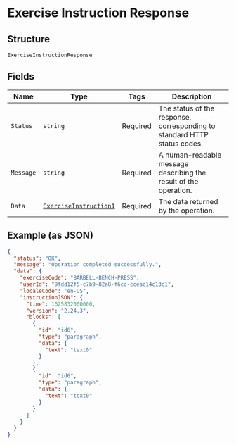 
# Exercise Instruction Response

## Structure

`ExerciseInstructionResponse`

## Fields

| Name | Type | Tags | Description |
|  --- | --- | --- | --- |
| `Status` | `string` | Required | The status of the response, corresponding to standard HTTP status codes. |
| `Message` | `string` | Required | A human-readable message describing the result of the operation. |
| `Data` | [`ExerciseInstruction1`](../../doc/models/exercise-instruction-1.md) | Required | The data returned by the operation. |

## Example (as JSON)

```json
{
  "status": "OK",
  "message": "Operation completed successfully.",
  "data": {
    "exerciseCode": "BARBELL-BENCH-PRESS",
    "userId": "9fdd12f5-c7b9-82a8-f6cc-cceac14c13c1",
    "localeCode": "en-US",
    "instructionJSON": {
      "time": 1625832000000,
      "version": "2.24.3",
      "blocks": [
        {
          "id": "id6",
          "type": "paragraph",
          "data": {
            "text": "text0"
          }
        },
        {
          "id": "id6",
          "type": "paragraph",
          "data": {
            "text": "text0"
          }
        }
      ]
    }
  }
}
```

